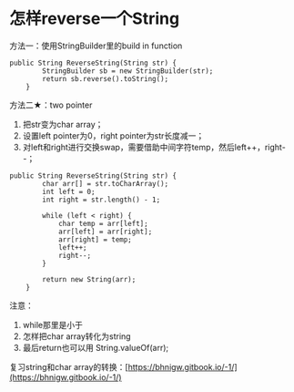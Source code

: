 # 怎样reverse一个String

方法一：使用StringBuilder里的build in function

```text
public String ReverseString(String str) {
		StringBuilder sb = new StringBuilder(str);
		return sb.reverse().toString();
	}
```



方法二★：two pointer

1. 把str变为char array；
2. 设置left pointer为0，right pointer为str长度减一；
3. 对left和right进行交换swap，需要借助中间字符temp，然后left++，right--；

```text
public String ReverseString(String str) {
		char arr[] = str.toCharArray();
		int left = 0;
		int right = str.length() - 1;
		
		while (left < right) {
			char temp = arr[left];
			arr[left] = arr[right];
			arr[right] = temp;
			left++;
			right--;
		}
		
		return new String(arr); 
	}
```

注意：  
1. while那里是小于  
2. 怎样把char array转化为string  
3. 最后return也可以用 String.valueOf\(arr\);

复习string和char array的转换：[https://bhnigw.gitbook.io/-1/](https://bhnigw.gitbook.io/-1/)


